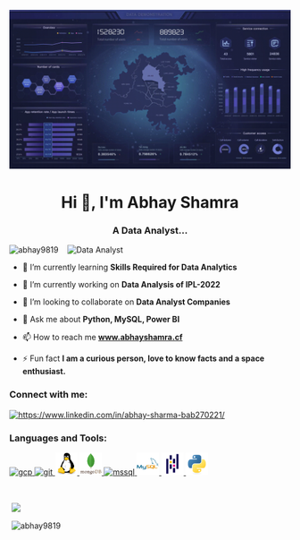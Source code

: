 ![logo](https://github.com/abhay9819/abhay9819/blob/main/profile_banner.gif?raw=true)
<h1 align="center">Hi 👋, I'm Abhay Shamra</h1>
<h3 align="center">A Data Analyst...</h3>

<img align="right" alt="Data Analyst" width="400" src="https://github.com/abhay9819/abhay9819/blob/main/dashboard-finance-system-4239057-3559178.gif?raw=true">

<p align="left"> <img src="https://komarev.com/ghpvc/?username=abhay9819&label=Profile%20views&color=0e75b6&style=flat" alt="abhay9819"/> </p>

- 🌱 I’m currently learning **Skills Required for Data Analytics**

- 🔭 I’m currently working on **Data Analysis of IPL-2022**

- 👯 I’m looking to collaborate on **Data Analyst Companies**

- 💬 Ask me about **Python, MySQL, Power BI**

- 📫 How to reach me **www.abhayshamra.cf**

- ⚡ Fun fact **I am a curious person, love to know facts and a space enthusiast.**

<h3 align="left">Connect with me:</h3>
<p align="left">
<a href="https://linkedin.com/in/https://www.linkedin.com/in/abhay-sharma-bab270221/" target="blank"><img align="center" src="https://raw.githubusercontent.com/rahuldkjain/github-profile-readme-generator/master/src/images/icons/Social/linked-in-alt.svg" alt="https://www.linkedin.com/in/abhay-sharma-bab270221/" height="30" width="40" /></a>
</p>

<h3 align="left">Languages and Tools:</h3>
<p align="left"> <a href="https://cloud.google.com" target="_blank" rel="noreferrer"> <img src="https://www.vectorlogo.zone/logos/google_cloud/google_cloud-icon.svg" alt="gcp" width="40" height="40"/> </a> <a href="https://git-scm.com/" target="_blank" rel="noreferrer"> <img src="https://www.vectorlogo.zone/logos/git-scm/git-scm-icon.svg" alt="git" width="40" height="40"/> </a> <a href="https://www.linux.org/" target="_blank" rel="noreferrer"> <img src="https://raw.githubusercontent.com/devicons/devicon/master/icons/linux/linux-original.svg" alt="linux" width="40" height="40"/> </a> <a href="https://www.mongodb.com/" target="_blank" rel="noreferrer"> <img src="https://raw.githubusercontent.com/devicons/devicon/master/icons/mongodb/mongodb-original-wordmark.svg" alt="mongodb" width="40" height="40"/> </a> <a href="https://www.microsoft.com/en-us/sql-server" target="_blank" rel="noreferrer"> <img src="https://www.svgrepo.com/show/303229/microsoft-sql-server-logo.svg" alt="mssql" width="40" height="40"/> </a> <a href="https://www.mysql.com/" target="_blank" rel="noreferrer"> <img src="https://raw.githubusercontent.com/devicons/devicon/master/icons/mysql/mysql-original-wordmark.svg" alt="mysql" width="40" height="40"/> </a> <a href="https://pandas.pydata.org/" target="_blank" rel="noreferrer"> <img src="https://raw.githubusercontent.com/devicons/devicon/2ae2a900d2f041da66e950e4d48052658d850630/icons/pandas/pandas-original.svg" alt="pandas" width="40" height="40"/> </a> <a href="https://www.python.org" target="_blank" rel="noreferrer"> <img src="https://raw.githubusercontent.com/devicons/devicon/master/icons/python/python-original.svg" alt="python" width="40" height="40"/> </a> </p><br>


<p>&nbsp;<img align="center" src="https://github-readme-stats.vercel.app/api?username=abhay9819&bg_color=30,1EE133,2380E8&title_color=fff&text_color=fff"/></p>



<p>&nbsp;<img align="center" src="https://github-readme-streak-stats.herokuapp.com/?user=abhay9819&theme=black-ice&hide_border=true&stroke=0000&background=0D1117&ring=2F96F7&fire=44E350&currStreakLabel=FF430C&bg_color=30,1EE133,2380E8&title_color=fff&text_color=fff"" alt="abhay9819" /></p>
